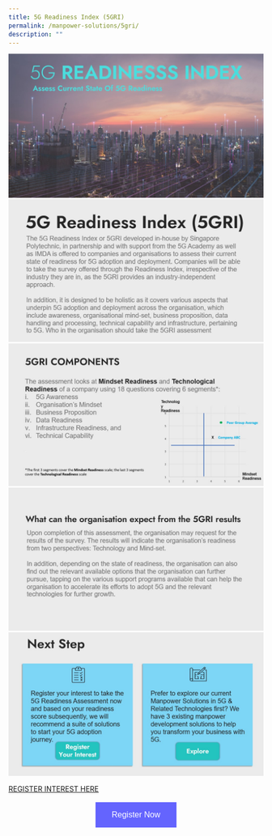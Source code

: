 ```yaml
---
title: 5G Readiness Index (5GRI)
permalink: /manpower-solutions/5gri/
description: ""
---
```

![5GRI Cover](/images/manpower-solutions/5GRI%20Cover.jpg)
![5GRI Part 1](/images/manpower-solutions/5GRI_Part%201.jpg)
![5GRI Part 2](/images/manpower-solutions/5GRI_Part%202.jpg)
![5GRI Part 3](/images/manpower-solutions/5GRI_Part%203.jpg)
![5GRI Part 4](/images/manpower-solutions/5GRI_Part%204.jpg)

[REGISTER INTEREST HERE](https://form.gov.sg/6320381774cd730011feff02)



<style>
#register {
  background-color: #0000ff;
  border: none;
  color: white;
  padding: 16px 32px;
  text-align: center;
  font-size: 16px;
  margin: 4px 2px;
  opacity: 0.6;
  transition: 0.3s;
  display: inline-block;
  text-decoration: none;
  cursor: pointer;
}
</style>

<center><a href="https://form.gov.sg/6320381774cd730011feff02
 " target="_blank"><button id="register" class="btn">Register Now</button></a></center>